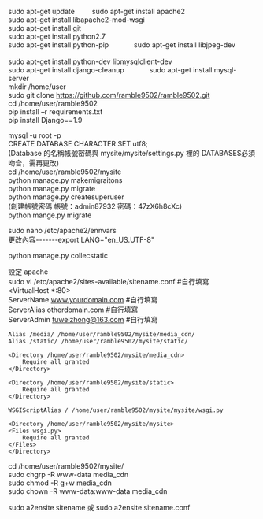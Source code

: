 sudo apt-get update         
sudo apt-get install apache2         
sudo apt-get install libapache2-mod-wsgi          
sudo apt-get install git            
sudo apt-get install python2.7            
sudo apt-get install python-pip             
sudo apt-get install libjpeg-dev               
sudo apt-get install python-dev libmysqlclient-dev              
sudo apt-get install django-cleanup             
sudo apt-get install mysql-server           
mkdir /home/user             
sudo git clone https://github.com/ramble9502/ramble9502.git                  
cd /home/user/ramble9502                  
pip install –r requirements.txt                          
pip install Django==1.9             

mysql -u root -p                 
CREATE DATABASE <dbname> CHARACTER SET utf8;                
(Database 的名稱帳號密碼與 mysite/mysite/settings.py 裡的 DATABASES必須吻合，需再更改)  
cd /home/user/ramble9502/mysite            
python manage.py makemigraitons               
python manage.py migrate              
python manage.py createsuperuser                   
(創建帳號密碼  帳號：admin87932 密碼：47zX6h8cXc)                
python mange.py migrate                
                   
sudo nano /etc/apache2/ennvars                       
更改內容-------export LANG="en_US.UTF-8"                       
                      
python manage.py collecstatic                
                              
設定 apache             
sudo vi /etc/apache2/sites-available/sitename.conf  #自行填寫                           
<VirtualHost *:80>                          
    ServerName www.yourdomain.com     #自行填寫                     
    ServerAlias otherdomain.com       #自行填寫                    
    ServerAdmin tuweizhong@163.com    #自行填寫                        
                              
    Alias /media/ /home/user/ramble9502/mysite/media_cdn/                    
    Alias /static/ /home/user/ramble9502/mysite/static/              
                 
    <Directory /home/user/ramble9502/mysite/media_cdn>                  
        Require all granted                    
    </Directory>                     
                            
    <Directory /home/user/ramble9502/mysite/static>                  
        Require all granted                   
    </Directory>                 
  
    WSGIScriptAlias / /home/user/ramble9502/mysite/mysite/wsgi.py                       
                            
    <Directory /home/user/ramble9502/mysite/mysite>                    
    <Files wsgi.py>                
        Require all granted               
    </Files>              
    </Directory>             
</VirtualHost>             
                
                    
cd /home/user/ramble9502/mysite/              
sudo chgrp -R www-data media_cdn                     
sudo chmod -R g+w media_cdn                  
sudo chown -R www-data:www-data media_cdn                  
        


sudo a2ensite sitename 或 sudo a2ensite sitename.conf            


